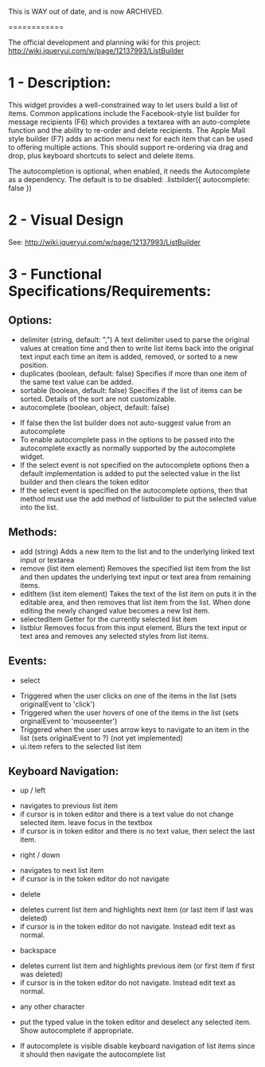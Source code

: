 This is WAY out of date, and is now ARCHIVED.


============

The official development and planning wiki for this project:
http://wiki.jqueryui.com/w/page/12137993/ListBuilder


1 - Description:
================
 
This widget provides a well-constrained way to let users build a list of items. Common applications include the Facebook-style list builder for message recipients (F6) which provides a textarea with an auto-complete function and the ability to re-order and delete recipients. The Apple Mail style builder (F7) adds an action menu next for each item that can be used to offering multiple actions. This should support re-ordering via drag and drop, plus keyboard shortcuts to select and delete items.
 
The autocompletion is optional, when enabled, it needs the Autocomplete as a dependency.
The default is to be disabled: .listbilder({ autocomplete: false })

2 - Visual Design
=================
See: http://wiki.jqueryui.com/w/page/12137993/ListBuilder

3 - Functional Specifications/Requirements:
===========================================
 
Options:
--------
* delimiter (string, default: ",") 
A text delimiter used to parse the original values at creation time and then to write list items back into the original text input each time an item is added, removed, or sorted to a new position.
* duplicates (boolean, default: false) 
 Specifies if more than one item of the same text value can be added.
* sortable (boolean, default: false)
Specifies if the list of items can be sorted.  Details of the sort are not customizable.
* autocomplete (boolean, object, default: false) 
 - If false then the list builder does not auto-suggest value from an autocomplete
 - To enable autocomplete pass in the options to be passed into the autocomplete exactly as normally supported by the autocomplete widget.
 - If the select event is not specified on the autocomplete options then a default implementation is added to put the selected value in the list builder and then clears the token editor
 - If the select event is specified on the autocomplete options, then that method must use the add method of listbuilder to put the selected value into the list.
 
Methods:
--------
* add (string)
Adds a new item to the list and to the underlying linked text input or textarea
* remove (list item element)
Removes the specified list item from the list and then updates the underlying text input or text area from remaining items.
* editItem (list item element)
Takes the text of the list item on puts it in the editable area, and then removes that list item from the list.  When done editing the newly changed value becomes a new list item.
* selectedItem
Getter for the currently selected list item
* listblur
Removes focus from this input element.  Blurs the text input or text area and removes any selected styles from list items.  
 
Events:
-------
* select
 - Triggered when the user clicks on one of the items in the list (sets originalEvent to 'click')
 - Triggered when the user hovers of one of the items in the list (sets orginalEvent to 'mouseenter')
 - Triggered when the user uses arrow keys to navigate to an item in the list (sets originalEvent to ?) (not yet implemented)
 - ui.item refers to the selected list item
 
Keyboard Navigation:
--------------------
* up / left 
 - navigates to previous list item
 - if cursor is in token editor and there is a text value do not change selected item.  leave focus in the textbox
 - if cursor is in token editor and there is no text value, then select the last item.
* right / down
 - navigates to next list item
 - if cursor is in the token editor do not navigate
* delete
 - deletes current list item and highlights next item (or last item if last was deleted)
 - if cursor is in the token editor do not navigate.  Instead edit text as normal.
* backspace
 - deletes current list item and highlights previous item (or first item if first was deleted)
 - if cursor is in the token editor do not navigate.  Instead edit text as normal.
* any other character
 - put the typed value in the token editor and deselect any selected item.  Show autocomplete if appropriate.
* If autocomplete is visible disable keyboard navigation of list items since it should then navigate the autocomplete list
